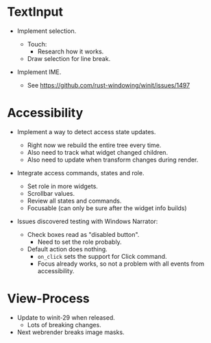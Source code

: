 # TextInput

* Implement selection.
    - Touch:
        - Research how it works.
    - Draw selection for line break.

* Implement IME.
    - See https://github.com/rust-windowing/winit/issues/1497

# Accessibility

* Implement a way to detect access state updates.
    - Right now we rebuild the entire tree every time.
    - Also need to track what widget changed children.
    - Also need to update when transform changes during render.

* Integrate access commands, states and role.
    - Set role in more widgets.
    - Scrollbar values.
    - Review all states and commands.
    - Focusable (can only be sure after the widget info builds)

* Issues discovered testing with Windows Narrator:
    - Check boxes read as "disabled button".
        - Need to set the role probably.
    - Default action does nothing.
        - `on_click` sets the support for Click command.
        - Focus already works, so not a problem with all events from accessibility.

# View-Process

* Update to winit-29 when released.
    - Lots of breaking changes.
* Next webrender breaks image masks.

